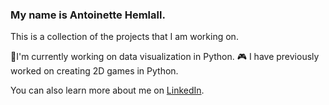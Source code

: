 ### My name is Antoinette Hemlall.
This is a collection of the projects that I am working on.

🌱I'm currently working on data visualization in Python.
🎮 I have previously worked on creating 2D games in Python.

You can also learn more about me on [LinkedIn](https://www.linkedin.com/in/antoinette-hemlall).



